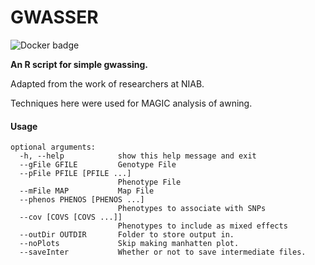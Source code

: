 # GWASSER

![Docker badge](https://img.shields.io/badge/ImageInfo-_963.3_MB/_12_Layers_-blue.svg?style=flat-square)

**An R script for simple gwassing.**

Adapted from the work of researchers at NIAB.

Techniques here were used for MAGIC analysis of awning.

#### Usage

```
optional arguments:
  -h, --help            show this help message and exit
  --gFile GFILE         Genotype File
  --pFile PFILE [PFILE ...]
                        Phenotype File
  --mFile MAP           Map File
  --phenos PHENOS [PHENOS ...]
                        Phenotypes to associate with SNPs
  --cov [COVS [COVS ...]]
                        Phenotypes to include as mixed effects
  --outDir OUTDIR       Folder to store output in.
  --noPlots             Skip making manhatten plot.
  --saveInter           Whether or not to save intermediate files.
```
